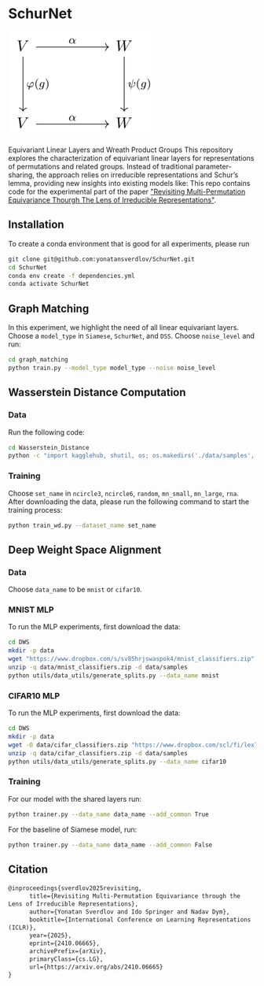 # SchurNet
![Graph Structures](images/Equivariant_map_commutative_diagram.png)

Equivariant Linear Layers and Wreath Product Groups
This repository explores the characterization of equivariant linear layers for representations of permutations and related groups. Instead of traditional parameter-sharing, the approach relies on irreducible representations and Schur’s lemma, providing new insights into existing models like:
This repo contains code for the experimental part of the paper ["Revisiting Multi-Permutation Equivariance Thourgh The Lens of Irreducible Representations"](https://arxiv.org/abs/2410.06665).

## Installation
To create a conda environment that is good for all experiments, please run 
```bash
git clone git@github.com:yonatansverdlov/SchurNet.git
cd SchurNet
conda env create -f dependencies.yml 
conda activate SchurNet
```
## Graph Matching
In this experiment, we highlight the need of all linear equivariant layers. 
Choose a `model_type` in `Siamese`, `SchurNet`, and `DSS`. Choose `noise_level` and run:
```bash
cd graph_matching
python train.py --model_type model_type --noise noise_level
```
## Wasserstein Distance Computation
### Data
Run the following code:
```bash
cd Wasserstein_Distance
python -c "import kagglehub, shutil, os; os.makedirs('./data/samples', exist_ok=True); p=kagglehub.dataset_download('yonatansverdlov/data-for-wasserstein-distance-computation'); [shutil.move(os.path.join(p, f), os.path.join('./data/samples', f)) for f in os.listdir(p)]; shutil.rmtree(p, ignore_errors=True); print('Dataset downloaded directly to: ./data/samples')"
```
### Training
Choose `set_name` in `ncircle3`, `ncircle6`, `random`, `mn_small`, `mn_large`, `rna`.
After downloading the data, please run the following command to start the training process:
```bash
python train_wd.py --dataset_name set_name
```
## Deep Weight Space Alignment
### Data
Choose `data_name` to be `mnist` or `cifar10`.

### MNIST MLP
To run the MLP experiments, first download the data:
```bash
cd DWS
mkdir -p data
wget "https://www.dropbox.com/s/sv85hrjswaspok4/mnist_classifiers.zip" -P data
unzip -q data/mnist_classifiers.zip -d data/samples
python utils/data_utils/generate_splits.py --data_name mnist
```
### CIFAR10 MLP
To run the MLP experiments, first download the data:
```bash
cd DWS
mkdir -p data
wget -O data/cifar_classifiers.zip "https://www.dropbox.com/scl/fi/lex7rj1147nhq2hsp83r1/cifar10_mlps.zip?rlkey=tiyq14zl70hjbmhq2y9sg14xo&dl=1"
unzip -q data/cifar_classifiers.zip -d data/samples
python utils/data_utils/generate_splits.py --data_name cifar10
```
### Training
For our model with the shared layers run:
```bash
python trainer.py --data_name data_name --add_common True
```
For the baseline of Siamese model, run:
```bash
python trainer.py --data_name data_name --add_common False
```

## Citation
```
@inproceedings{sverdlov2025revisiting,
      title={Revisiting Multi-Permutation Equivariance through the Lens of Irreducible Representations}, 
      author={Yonatan Sverdlov and Ido Springer and Nadav Dym},
      booktitle={International Conference on Learning Representations (ICLR)},
      year={2025},
      eprint={2410.06665},
      archivePrefix={arXiv},
      primaryClass={cs.LG},
      url={https://arxiv.org/abs/2410.06665}
}

```
